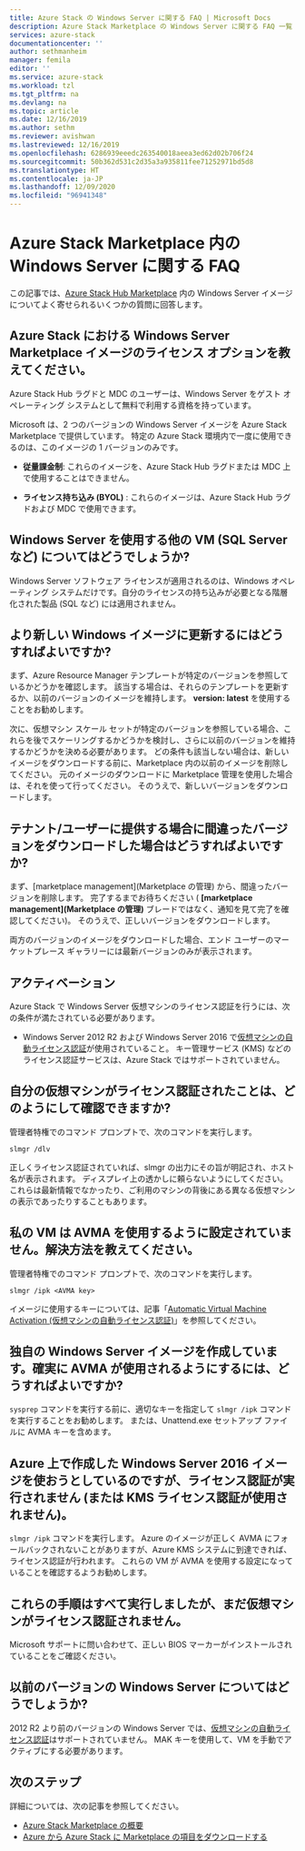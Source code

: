```yaml
---
title: Azure Stack の Windows Server に関する FAQ | Microsoft Docs
description: Azure Stack Marketplace の Windows Server に関する FAQ 一覧
services: azure-stack
documentationcenter: ''
author: sethmanheim
manager: femila
editor: ''
ms.service: azure-stack
ms.workload: tzl
ms.tgt_pltfrm: na
ms.devlang: na
ms.topic: article
ms.date: 12/16/2019
ms.author: sethm
ms.reviewer: avishwan
ms.lastreviewed: 12/16/2019
ms.openlocfilehash: 6286939eeedc263540018aeea3ed62d02b706f24
ms.sourcegitcommit: 50b362d531c2d35a3a935811fee71252971bd5d8
ms.translationtype: HT
ms.contentlocale: ja-JP
ms.lasthandoff: 12/09/2020
ms.locfileid: "96941348"
---
```

# <a name="windows-server-in-azure-stack-marketplace-faq"></a>Azure Stack Marketplace 内の Windows Server に関する FAQ

この記事では、[Azure Stack Hub Marketplace](../../operator/azure-stack-marketplace.md) 内の Windows Server イメージについてよく寄せられるいくつかの質問に回答します。

## <a name="what-are-the-licensing-options-for-windows-server-marketplace-images-on-azure-stack"></a>Azure Stack における Windows Server Marketplace イメージのライセンス オプションを教えてください。

Azure Stack Hub ラグドと MDC のユーザーは、Windows Server をゲスト オペレーティング システムとして無料で利用する資格を持っています。

Microsoft は、2 つのバージョンの Windows Server イメージを Azure Stack Marketplace で提供しています。 特定の Azure Stack 環境内で一度に使用できるのは、このイメージの 1 バージョンのみです。

- **従量課金制**: これらのイメージを、Azure Stack Hub ラグドまたは MDC 上で使用することはできません。

- **ライセンス持ち込み (BYOL)** : これらのイメージは、Azure Stack Hub ラグドおよび MDC で使用できます。

## <a name="what-about-other-vms-that-use-windows-server-such-as-sql-server"></a>Windows Server を使用する他の VM (SQL Server など) についてはどうでしょうか?

Windows Server ソフトウェア ライセンスが適用されるのは、Windows オペレーティング システムだけです。自分のライセンスの持ち込みが必要となる階層化された製品 (SQL など) には適用されません。

## <a name="how-do-i-update-to-a-newer-windows-image"></a>より新しい Windows イメージに更新するにはどうすればよいですか?

まず、Azure Resource Manager テンプレートが特定のバージョンを参照しているかどうかを確認します。 該当する場合は、それらのテンプレートを更新するか、以前のバージョンのイメージを維持します。 **version: latest** を使用することをお勧めします。

次に、仮想マシン スケール セットが特定のバージョンを参照している場合、これらを後でスケーリングするかどうかを検討し、さらに以前のバージョンを維持するかどうかを決める必要があります。 どの条件も該当しない場合は、新しいイメージをダウンロードする前に、Marketplace 内の以前のイメージを削除してください。 元のイメージのダウンロードに Marketplace 管理を使用した場合は、それを使って行ってください。 そのうえで、新しいバージョンをダウンロードします。

## <a name="what-if-i-downloaded-the-wrong-version-to-offer-my-tenantsusers"></a>テナント/ユーザーに提供する場合に間違ったバージョンをダウンロードした場合はどうすればよいですか?

まず、[marketplace management]\(Marketplace の管理\) から、間違ったバージョンを削除します。 完了するまでお待ちください ( **[marketplace management]\(Marketplace の管理\)** ブレードではなく、通知を見て完了を確認してください)。 そのうえで、正しいバージョンをダウンロードします。

両方のバージョンのイメージをダウンロードした場合、エンド ユーザーのマーケットプレース ギャラリーには最新バージョンのみが表示されます。

## <a name="activation"></a>アクティベーション

Azure Stack で Windows Server 仮想マシンのライセンス認証を行うには、次の条件が満たされている必要があります。

- Windows Server 2012 R2 および Windows Server 2016 で[仮想マシンの自動ライセンス認証](/previous-versions/windows/it-pro/windows-server-2012-R2-and-2012/dn303421(v=ws.11))が使用されていること。 キー管理サービス (KMS) などのライセンス認証サービスは、Azure Stack ではサポートされていません。

## <a name="how-can-i-verify-that-my-virtual-machine-is-activated"></a>自分の仮想マシンがライセンス認証されたことは、どのようにして確認できますか?

管理者特権でのコマンド プロンプトで、次のコマンドを実行します。

```shell
slmgr /dlv
```

正しくライセンス認証されていれば、slmgr の出力にその旨が明記され、ホスト名が表示されます。 ディスプレイ上の透かしに頼らないようにしてください。これらは最新情報でなかったり、ご利用のマシンの背後にある異なる仮想マシンの表示であったりすることもあります。

## <a name="my-vm-is-not-set-up-to-use-avma-how-can-i-fix-it"></a>私の VM は AVMA を使用するように設定されていません。解決方法を教えてください。

管理者特権でのコマンド プロンプトで、次のコマンドを実行します。

```shell
slmgr /ipk <AVMA key>
```

イメージに使用するキーについては、記事「[Automatic Virtual Machine Activation (仮想マシンの自動ライセンス認証)](/previous-versions/windows/it-pro/windows-server-2012-R2-and-2012/dn303421(v=ws.11))」を参照してください。

## <a name="i-create-my-own-windows-server-images-how-can-i-make-sure-they-use-avma"></a>独自の Windows Server イメージを作成しています。確実に AVMA が使用されるようにするには、どうすればよいですか?

`sysprep` コマンドを実行する前に、適切なキーを指定して `slmgr /ipk` コマンドを実行することをお勧めします。 または、Unattend.exe セットアップ ファイルに AVMA キーを含めます。

## <a name="i-am-trying-to-use-my-windows-server-2016-image-created-on-azure-and-it-is-not-activating-or-using-kms-activation"></a>Azure 上で作成した Windows Server 2016 イメージを使おうとしているのですが、ライセンス認証が実行されません (または KMS ライセンス認証が使用されません)。

`slmgr /ipk` コマンドを実行します。 Azure のイメージが正しく AVMA にフォールバックされないことがありますが、Azure KMS システムに到達できれば、ライセンス認証が行われます。 これらの VM が AVMA を使用する設定になっていることを確認するようお勧めします。

## <a name="i-have-performed-all-of-these-steps-but-my-virtual-machines-are-still-not-activating"></a>これらの手順はすべて実行しましたが、まだ仮想マシンがライセンス認証されません。

Microsoft サポートに問い合わせて、正しい BIOS マーカーがインストールされていることをご確認ください。

## <a name="what-about-earlier-versions-of-windows-server"></a>以前のバージョンの Windows Server についてはどうでしょうか?

2012 R2 より前のバージョンの Windows Server では、[仮想マシンの自動ライセンス認証](/previous-versions/windows/it-pro/windows-server-2012-R2-and-2012/dn303421(v=ws.11))はサポートされていません。 MAK キーを使用して、VM を手動でアクティブにする必要があります。

## <a name="next-steps"></a>次のステップ

詳細については、次の記事を参照してください。

- [Azure Stack Marketplace の概要](../../operator/azure-stack-marketplace.md)
- [Azure から Azure Stack に Marketplace の項目をダウンロードする](azure-stack-download-azure-marketplace-item-tca.md)
